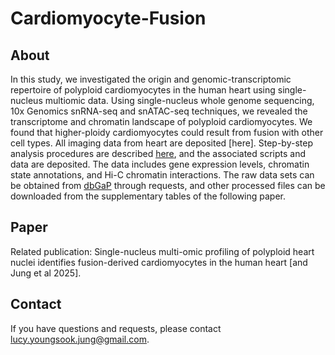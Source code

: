 # Cardiomyocyte-Fusion

## About
In this study, we investigated the origin and genomic-transcriptomic repertoire of polyploid cardiomyocytes in the human heart using single-nucleus multiomic data. Using single-nucleus whole genome sequencing, 10x Genomics snRNA-seq and snATAC-seq techniques, we revealed the transcriptome and chromatin landscape of polyploid cardiomyocytes. We found that higher-ploidy cardiomyocytes could result from fusion with other cell types. All imaging data from heart are deposited [here]. Step-by-step analysis procedures are described [here](/docs/Workflow.md), and the associated scripts and data are deposited. The data includes gene expression levels, chromatin state annotations, and Hi-C chromatin interactions. The raw data sets can be obtained from [dbGaP]() through requests, and other processed files can be downloaded from the supplementary tables of the following paper. 

## Paper
Related publication: Single-nucleus multi-omic profiling of polyploid heart nuclei identifies fusion-derived cardiomyocytes in the human heart [and Jung et al 2025].

## Contact
If you have questions and requests, please contact lucy.youngsook.jung@gmail.com.

